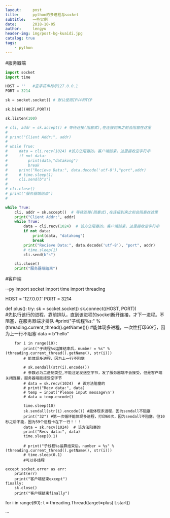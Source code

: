 ```yaml
---
layout:     post
title:      python的多进程与socket
subtitle:   一些实例
date:       2018-10-05
author:     lengyu
header-img: img/post-bg-kuaidi.jpg
catalog: true
tags:
    - python
---
```


#服务器端


```py
import socket
import time

HOST = ''   #空字符串标示127.0.0.1
PORT = 3214

sk = socket.socket() # 默认使用IPV4和TCP

sk.bind((HOST,PORT))

sk.listen(100)

# cli, addr = sk.accept() # 等待连接(阻塞式),在连接到来之前会阻塞在这里
#
# print("Client Addr:", addr)
#
# while True:
#     data = cli.recv(1024) #该方法阻塞的。客户端结束，这里接收空字符串
#     if not data:
#         print(data,"datakong")
#         break
#     print("Recieve Data:", data.decode('utf-8'),"port",addr)
#     # time.sleep(1)
#     cli.send(b"s")
#
# cli.close()
# print("服务器端结束")
#

while True:
    cli, addr = sk.accept()  # 等待连接(阻塞式),在连接到来之前会阻塞在这里
    print("Client Addr:", addr)
    while True:
        data = cli.recv(1024)  # 该方法阻塞的。客户端结束，这里接收空字符串
        if not data:
            print(data, "datakong")
            break
        print("Recieve Data:", data.decode('utf-8'), "port", addr)
        # time.sleep(1)
        cli.send(b"s")

    cli.close()
    print("服务器端结束")
```

#客户端

···py
import socket
import time
import threading

HOST = '127.0.0.1'
PORT = 3214



def plus():
    try:
        sk = socket.socket()
        sk.connect((HOST, PORT))  
        #先执行该行的进程，靠前排队，直到该进程的socket断开连接，才下一进程。不阻塞，在服务器端才排队
        #print("子线程%s:" % (threading.current_thread().getName())) #能体现多进程，一次性打印60行，因为上一行不阻塞
        data = b"hello"

        for i in range(10):
            print("子线程%s运算结束后，number = %s" % (threading.current_thread().getName(), str(i)))
            # 能体现多进程，因为上一行不阻塞

            # sk.sendall(str(i).encode())  
            # 参数必为二进制类型,不能注定发送空字节，发了服务器端不会接受，但是客户端关闭连接，服务器端能接受空字节
            # data = sk.recv(1024)  # 该方法阻塞的
            # print("Recv data:", data)
            # temp = input('Please input message\n')
            # data = temp.encode()

            time.sleep(10)
            sk.sendall(str(i).encode()) #能体现多进程，因为sendall不阻塞
            print("32") #第一次循环能体现多进程，打印60次，因为sendall不阻塞。但10秒之后不能，因为59个进程卡在下一行！！！
            data = sk.recv(1024)  # 该方法阻塞的
            print("Recv data:", data)
            time.sleep(0.1)

            # print("子线程%s运算结束后，number = %s" % (threading.current_thread().getName(), str(i)))
            # time.sleep(0.1)
            #可以多线程

    except socket.error as err:
        print(err)
        print("客户端结束except")
    finally:
        sk.close()
        print("客户端结束finally")



for i in range(60):
    t = threading.Thread(target=plus)
    t.start()

···
